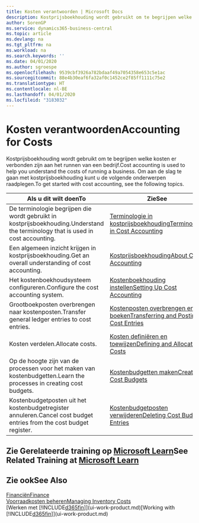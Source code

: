 ```yaml
---
title: Kosten verantwoorden | Microsoft Docs
description: Kostprijsboekhouding wordt gebruikt om te begrijpen welke kosten er verbonden zijn aan het runnen van een bedrijf. Om aan de slag te gaan met kostprijsboekhouding kunt u de volgende onderwerpen raadplegen.
author: SorenGP
ms.service: dynamics365-business-central
ms.topic: article
ms.devlang: na
ms.tgt_pltfrm: na
ms.workload: na
ms.search.keywords: ''
ms.date: 04/01/2020
ms.author: sgroespe
ms.openlocfilehash: 9539cbf3926a782bdaaf49a7054358e653c5e1ac
ms.sourcegitcommit: 88e4b30eaf6fa32af0c1452ce2f85ff1111c75e2
ms.translationtype: HT
ms.contentlocale: nl-BE
ms.lasthandoff: 04/01/2020
ms.locfileid: "3183032"
---
```

# <a name="accounting-for-costs"></a><span data-ttu-id="87831-104">Kosten verantwoorden</span><span class="sxs-lookup"><span data-stu-id="87831-104">Accounting for Costs</span></span>
<span data-ttu-id="87831-105">Kostprijsboekhouding wordt gebruikt om te begrijpen welke kosten er verbonden zijn aan het runnen van een bedrijf.</span><span class="sxs-lookup"><span data-stu-id="87831-105">Cost accounting is used to help you understand the costs of running a business.</span></span> <span data-ttu-id="87831-106">Om aan de slag te gaan met kostprijsboekhouding kunt u de volgende onderwerpen raadplegen.</span><span class="sxs-lookup"><span data-stu-id="87831-106">To get started with cost accounting, see the following topics.</span></span>  

|<span data-ttu-id="87831-107">Als u dit wilt doen</span><span class="sxs-lookup"><span data-stu-id="87831-107">To</span></span>|<span data-ttu-id="87831-108">Zie</span><span class="sxs-lookup"><span data-stu-id="87831-108">See</span></span>|  
|--------|---------|  
|<span data-ttu-id="87831-109">De terminologie begrijpen die wordt gebruikt in kostprijsboekhouding.</span><span class="sxs-lookup"><span data-stu-id="87831-109">Understand the terminology that is used in cost accounting.</span></span>|[<span data-ttu-id="87831-110">Terminologie in kostprijsboekhouding</span><span class="sxs-lookup"><span data-stu-id="87831-110">Terminology in Cost Accounting</span></span>](finance-terminology-in-cost-accounting.md)|  
|<span data-ttu-id="87831-111">Een algemeen inzicht krijgen in kostprijsboekhouding.</span><span class="sxs-lookup"><span data-stu-id="87831-111">Get an overall understanding of cost accounting.</span></span>|[<span data-ttu-id="87831-112">Kostprijsboekhouding</span><span class="sxs-lookup"><span data-stu-id="87831-112">About Cost Accounting</span></span>](finance-about-cost-accounting.md)|  
|<span data-ttu-id="87831-113">Het kostenboekhoudsysteem configureren.</span><span class="sxs-lookup"><span data-stu-id="87831-113">Configure the cost accounting system.</span></span>|[<span data-ttu-id="87831-114">Kostenboekhouding instellen</span><span class="sxs-lookup"><span data-stu-id="87831-114">Setting Up Cost Accounting</span></span>](finance-set-up-cost-accounting.md)|  
|<span data-ttu-id="87831-115">Grootboekposten overbrengen naar kostenposten.</span><span class="sxs-lookup"><span data-stu-id="87831-115">Transfer general ledger entries to cost entries.</span></span>|[<span data-ttu-id="87831-116">Kostenposten overbrengen en boeken</span><span class="sxs-lookup"><span data-stu-id="87831-116">Transferring and Posting Cost Entries</span></span>](finance-transfer-and-post-cost-entries.md)|  
|<span data-ttu-id="87831-117">Kosten verdelen.</span><span class="sxs-lookup"><span data-stu-id="87831-117">Allocate costs.</span></span>|[<span data-ttu-id="87831-118">Kosten definiëren en toewijzen</span><span class="sxs-lookup"><span data-stu-id="87831-118">Defining and Allocating Costs</span></span>](finance-define-and-allocate-costs.md)|  
|<span data-ttu-id="87831-119">Op de hoogte zijn van de processen voor het maken van kostenbudgetten.</span><span class="sxs-lookup"><span data-stu-id="87831-119">Learn the processes in creating cost budgets.</span></span>|[<span data-ttu-id="87831-120">Kostenbudgetten maken</span><span class="sxs-lookup"><span data-stu-id="87831-120">Creating Cost Budgets</span></span>](finance-create-cost-budgets.md)|
|<span data-ttu-id="87831-121">Kostenbudgetposten uit het kostenbudgetregister annuleren.</span><span class="sxs-lookup"><span data-stu-id="87831-121">Cancel cost budget entries from the cost budget register.</span></span>|[<span data-ttu-id="87831-122">Kostenbudgetposten verwijderen</span><span class="sxs-lookup"><span data-stu-id="87831-122">Deleting Cost Budget Entries</span></span>](finance-how-to-delete-cost-budget-entries.md)|

## <a name="see-related-training-at-microsoft-learn"></a><span data-ttu-id="87831-123">Zie Gerelateerde training op [Microsoft Learn](/learn/paths/use-cost-accounting-dynamics-365-business-central/)</span><span class="sxs-lookup"><span data-stu-id="87831-123">See Related Training at [Microsoft Learn](/learn/paths/use-cost-accounting-dynamics-365-business-central/)</span></span>

## <a name="see-also"></a><span data-ttu-id="87831-124">Zie ook</span><span class="sxs-lookup"><span data-stu-id="87831-124">See Also</span></span>  
[<span data-ttu-id="87831-125">Financiën</span><span class="sxs-lookup"><span data-stu-id="87831-125">Finance</span></span>](finance.md)  
[<span data-ttu-id="87831-126">Voorraadkosten beheren</span><span class="sxs-lookup"><span data-stu-id="87831-126">Managing Inventory Costs</span></span>](finance-manage-inventory-costs.md)  
<span data-ttu-id="87831-127">[Werken met [!INCLUDE[d365fin](includes/d365fin_md.md)]](ui-work-product.md)</span><span class="sxs-lookup"><span data-stu-id="87831-127">[Working with [!INCLUDE[d365fin](includes/d365fin_md.md)]](ui-work-product.md)</span></span>
